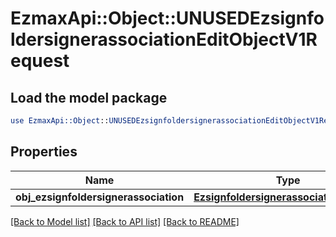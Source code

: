 # EzmaxApi::Object::UNUSEDEzsignfoldersignerassociationEditObjectV1Request

## Load the model package
```perl
use EzmaxApi::Object::UNUSEDEzsignfoldersignerassociationEditObjectV1Request;
```

## Properties
Name | Type | Description | Notes
------------ | ------------- | ------------- | -------------
**obj_ezsignfoldersignerassociation** | [**EzsignfoldersignerassociationRequest**](EzsignfoldersignerassociationRequest.md) |  | [optional] 

[[Back to Model list]](../README.md#documentation-for-models) [[Back to API list]](../README.md#documentation-for-api-endpoints) [[Back to README]](../README.md)


